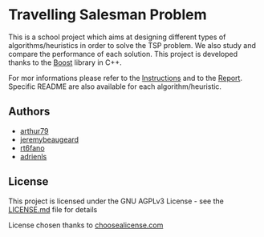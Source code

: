 # Travelling Salesman Problem
This is a school project which aims at designing different types of algorithms/heuristics in order to solve the TSP problem.
We also study and compare the performance of each solution.
This project is developed thanks to the [Boost](https://www.boost.org/doc/libs/1_72_0/libs/graph/doc/index.html) library in C++.

For mor informations please refer to the [Instructions](Instructions.pdf) and to the [Report](Report/Report.pdf).
Specific README are also available for each algorithm/heuristic.

## Authors
* [arthur79](https://github.com/arthur79)
* [jeremybeaugeard](https://github.com/jeremybeaugeard)
* [rt6fano](https://github.com/rt6fano)
* [adrienls](https://github.com/adrienls)

## License
This project is licensed under the GNU AGPLv3 License - see the [LICENSE.md](LICENSE) file for details

License chosen thanks to [choosealicense.com](https://choosealicense.com/)
